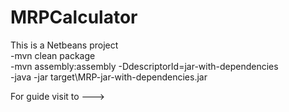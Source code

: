 # MRPCalculator
This is a Netbeans project\
-mvn clean package\
-mvn assembly:assembly -DdescriptorId=jar-with-dependencies\
-java -jar target\MRP-jar-with-dependencies.jar

For guide visit to ---> 
